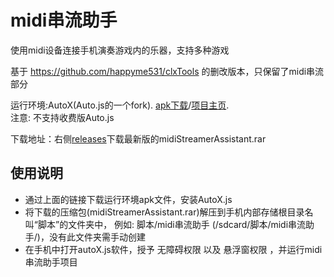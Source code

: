 # midi串流助手
使用midi设备连接手机演奏游戏内的乐器，支持多种游戏

基于 https://github.com/happyme531/clxTools 的删改版本，只保留了midi串流部分

运行环境:AutoX(Auto.js的一个fork). [apk下载](https://github.com/kkevsekk1/AutoX/releases)/[项目主页](https://github.com/kkevsekk1/AutoX).  
注意: 不支持收费版Auto.js  

下载地址：右侧[releases](https://github.com/Jayce-H/midi-Streamer-Assistant/releases)下载最新版的midiStreamerAssistant.rar

## 使用说明
  - 通过上面的链接下载运行环境apk文件，安装AutoX.js
  - 将下载的压缩包(midiStreamerAssistant.rar)解压到手机内部存储根目录名叫“脚本”的文件夹中， 例如: 脚本/midi串流助手 (/sdcard/脚本/midi串流助手/)，没有此文件夹需手动创建
  - 在手机中打开autoX.js软件，授予 无障碍权限 以及 悬浮窗权限 ，并运行midi串流助手项目

